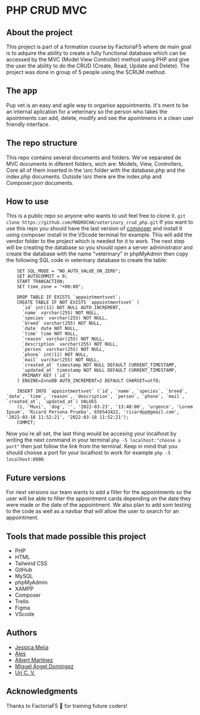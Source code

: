 # PHP CRUD MVC

## About the project
This project is part of a formation course by FactoriaF5 where de main goal is to adquire the ability to create a fully functional database which can be accessed by the MVC (Model View Controller) method using PHP and give the user the ability to do the CRUD (Create, Read, Update and Delete).
The project was done in group of 5 people using the SCRUM method.

## The app
Pup vet is an easy and agile way to organise appointments. It's ment to be an internal aplication for a veterinary so the person who takes the apointments can add, delete, modify and see the apointmens in a clean user friendly interface.

## The repo structure
This repo contains several documents and folders. We've separated de MVC documents in diferent folders, wich are: Models, View, Controllers, Core all of them inserted in the \src folder with the database.php and the index.php documents.
Outside \src there are the index.php and Composer.json documents.

## How to use
This is a public repo so anyone who wants to usit feel free to clone it.
`git clone https://github.com/MADROCHA/veterinary_crud_php.git`
If you want to use this repo you should have the last version of [composer](https://getcomposer.org/ "composer") and install it using composer install in the VScode terminal for example. 
This will add the vendor folder to the project which is needed for it to work. 
The next step will be creating the database so you should open a server administrator and create the database with the name "veterinary" in phpMyAdmin then copy the following SQL code in veterinary database to create the table:
```
    SET SQL_MODE = "NO_AUTO_VALUE_ON_ZERO";
    SET AUTOCOMMIT = 0;
    START TRANSACTION;
    SET time_zone = "+00:00";
    
    DROP TABLE IF EXISTS `appointmentsvet`;
    CREATE TABLE IF NOT EXISTS `appointmentsvet` (
      `id` int(11) NOT NULL AUTO_INCREMENT,
      `name` varchar(255) NOT NULL,
      `species` varchar(255) NOT NULL,
      `breed` varchar(255) NOT NULL,
      `date` date NOT NULL,
      `time` time NOT NULL,
      `reason` varchar(255) NOT NULL,
      `description` varchar(255) NOT NULL,
      `person` varchar(255) NOT NULL,
      `phone` int(11) NOT NULL,
      `mail` varchar(255) NOT NULL,
      `created_at` timestamp NOT NULL DEFAULT CURRENT_TIMESTAMP,
      `updated_at` timestamp NOT NULL DEFAULT CURRENT_TIMESTAMP,
      PRIMARY KEY (`id`)
    ) ENGINE=InnoDB AUTO_INCREMENT=2 DEFAULT CHARSET=utf8;
    
    INSERT INTO `appointmentsvet` (`id`, `name`, `species`, `breed`, `date`, `time`, `reason`, `description`, `person`, `phone`, `mail`, `created_at`, `updated_at`) VALUES
    (1, 'Muxi', 'dog', '', '2022-03-23', '13:40:00', 'urgence', 'Lorem Ipsum', 'Ricard Persona Prueba', 656543422, 'ricardpp@gmail.com', '2022-03-18 11:52:21', '2022-03-18 11:52:21');
    COMMIT;
```

Now you´re all set, the last thing would be accesing your localhost by writing the next command in your terminal `php -S localhost:"choose a port"` then just follow the link from the terminal.
Keep in mind that you should choose a port for your localhost to work for example `php -S localhost:8000`.

## Future versions
For next versions our team wants to add a filter for the appointments so the user will be able to filter the appointment cards depending on the date they were made or the date of the appointment.
We also plan to add som testing to the code as well as a navbar that will allow the user to search for an appointment.

## Tools that made possible this project
- PHP
- HTML
- Tailwind CSS
- GitHub
- MySQL
- phpMyAdmin
- XAMPP
- Composer
- Trello
- Figma
- VScode

## Authors
- [Jessica Mejia](https://github.com/itsberriver "Jessica Mejia GitHub profile")
- [Ales](https://github.com/aleswebgit "Ales GitHub profile") 
- [Albert Martínez](https://github.com/QuercusJS "Albert Martínez GitHub profile")
- [Miguel Ángel Domingez](https://github.com/MADROCHA "Miguel Ángel Domingez GitHub profile")
- [Uri C. V.](https://github.com/UriCV "Uri C. V. GitHub profile")

## Acknowledgments
Thanks to FactoriaF5 🧡 for training future coders!